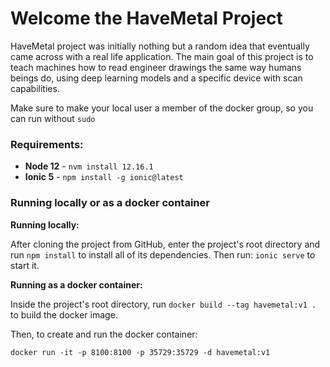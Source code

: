# Welcome the HaveMetal Project

HaveMetal project was initially nothing but a random idea that eventually came across with a real life application. The main goal of this project is to teach machines how to read engineer drawings the same way humans beings do, using deep learning models and a specific device with scan capabilities.

Make sure to make your local user a member of the docker group, so you can run without `sudo`

### Requirements:

* **Node 12** - `nvm install 12.16.1`
* **Ionic 5** - `npm install -g ionic@latest`

### Running locally or as a docker container

**Running locally:**

After cloning the project from GitHub, enter the project's root directory and run `npm install` to install all of its dependencies. Then run: `ionic serve` to start it.

**Running as a docker container:**

Inside the project's root directory, run `docker build --tag havemetal:v1 .` to build the docker image.

Then, to create and run the docker container:

`docker run -it -p 8100:8100 -p 35729:35729 -d havemetal:v1`
